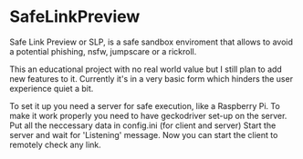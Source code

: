 # SafeLinkPreview
Safe Link Preview or SLP, is a safe sandbox enviroment that allows to avoid a potential phishing, nsfw, jumpscare or a rickroll.

This an educational project with no real world value but I still plan to add new features to it.
Currently it's in a very basic form which hinders the user experience quiet a bit.


To set it up you need a server for safe execution, like a Raspberry Pi.
To make it work properly you need to have geckodriver set-up on the server.
Put all the neccessary data in config.ini (for client and server)
Start the server and wait for 'Listening' message.
Now you can start the client to remotely check any link.


